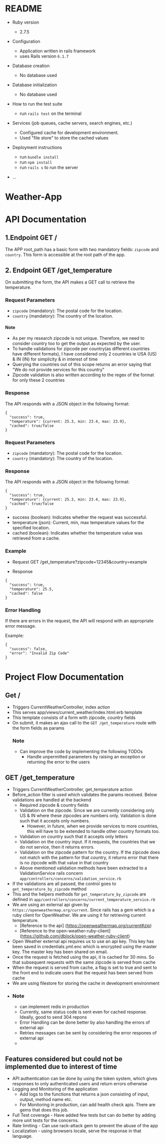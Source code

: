 # README

* Ruby version
  - 2.7.5

* Configuration
  - Application written in rails framework
  - uses Rails version `6.1.7`

* Database creation
  - No database used 

* Database initialization
  - No database used

* How to run the test suite
  - run `rails test` on the terminal

* Services (job queues, cache servers, search engines, etc.)
  - Configured cache for development environment. 
  - Used "file store" to store the cached values

* Deployment instructions
  - run `bundle install` 
  - run `npm install` 
  - run `rails s` to run the server

* ...
# Weather-App
# API Documentation

## 1.Endpoint GET / 

The APP root_path has a basic form with two mandatory fields: `zipcode` and `country`. This form is accessible at the root path of the app.

## 2. Endpoint GET /get_temperature

On submitting the form, the API makes a GET call to retrieve the temperature.

### Request Parameters

- `zipcode` (mandatory): The postal code for the location.
- `country` (mandatory): The country of the location.
#### Note
  - As per my research zipcode is not unique. Therefore, we need to consider country too to get the output as expected by the user.
  - To handle validations for zipcode per country(as different countries have different formats), I have considered only 2 countries ie USA (US) & IN (IN) for simplicity & in interest of time
  - Querying the countries out of this scope returns an error saying that "We do not provide services for this country"
  - Zipcode validation is also written according to the regex of the format for only these 2 countries
     
### Response

The API responds with a JSON object in the following format:

```
{
  "success": true,
  "temperature": {current: 25.3, min: 23.4, max: 23.9},
  "cached": true/false  
}
```
### Request Parameters

- `zipcode` (mandatory): The postal code for the location.
- `country` (mandatory): The country of the location.

### Response

The API responds with a JSON object in the following format:

```
{
  "success": true,
  "temperature": {current: 25.3, min: 23.4, max: 23.9},
  "cached": true/false
}
```

- success (boolean): Indicates whether the request was successful.
- temperature (json): Current, min, max temperature values for the specified location.
- cached (boolean): Indicates whether the temperature value was retrieved from a cache.

### Example

- Request
GET /get_temperature?zipcode=12345&country=example

- Response
```
{
  "success": true,
  "temperature": 25.5,
  "cached": false
}

```


### Error Handling
If there are errors in the request, the API will respond with an appropriate error message.

Example:
```
{
  "success": false,
  "error": "Invalid Zip Code"
}

```

# Project Flow Documentation

## Get / 
- Triggers CurrentWeatherController, index action
- This serves app/views/current_weather/index.html.erb template
- This template consists of a form with zipcode, country fields
- On submit, it makes an ajax call to the `GET /get_temperature` route with the form fields as params
  ### Note
  * Can improve the code by implementing the following TODOs
    - Handle unpermitted parameters by raising an exception or returning the error to the users

## GET /get_temperature
- Triggers CurrentWeatherController, get_temperature action
- Before_action filter is used which validates the params received. Below validations are handled at the backend
   - Required zipcode & country fields
   - Validation on the zipcode. Since we are currently considering only US & IN where these zipcodes are numbers only. Validation is done such that it accepts only numbers.
       - However, in future, when we provide services to more countries, this will have to be extended to handle other country formats too.
   - Validation on country such that it accepts only letters
   - Validation on the country input. If it requests, the countries that we do not service, then it returns errors.
   - Validation on the zipcode pattern for the country. If the zipcode does not match with the pattern for that country, it returns error that there is no zipcode with that value in that country
   - Above mentioned validation methods have been extracted to a ValidationService rails concern `app/controllers/concerns/validation_service.rb`
 - If the validations are all passed, the control goes to `get_temperature_by_zipcode` method
 - This and the helpers methods for `get_temperature_by_zipcode` are defined in `app/controllers/concerns/current_temperature_service.rb`
 - We are using an external api given by `https://openweathermap.org/current`. Since rails has a gem which is a ruby client for OpenWeather. We are using it for retrieving current temperature.
     - [Reference to the api] (https://openweathermap.org/current#zip)
     - [Reference to the open-weather-ruby-client] (https://github.com/dblock/open-weather-ruby-client)
 - Open Weather external api requires us to use an api key. This key has been saved in credentials.yml.enc which is encrypted using the master key. The master key has been shared on email.
 - Once the request is fetched using the api, it is cached for 30 mins. So that subsequent requests with the same zipcode is served from cache
 - When the request is served from cache, a flag is set to true and sent to the front end to indicate users that the request has been served from cache
 -  We are using filestore for storing the cache in development environment
 -  ### Note
     - can implement redis in production
     - Currently, same status code is sent even for cached response. Ideally, good to send 304 repons
     - Error Handling can be done better by also handling the errors of external api
     - Retries messages can be sent by considering the error respones of external api
     - 
## Features considered but could not be implemented due to interest of time 
- API authentication can be done by using the token system, which gives responses to only authenticated users and return errors otherwise
- Logging and Monitoring of the application
    - Add logs to the functions that returns a json consisting of input, output, method name etc.
    - For Monitoring in production, can add health check apis. There are gems that does this job. 
- Full Test coverage - Have added few tests but can do better by adding more unit tests for the concerns.
- Rate limiting - Can use rack-attack gem to prevent the abuse of the app
- Localization - using browsers locale, serve the response in that language.
   
